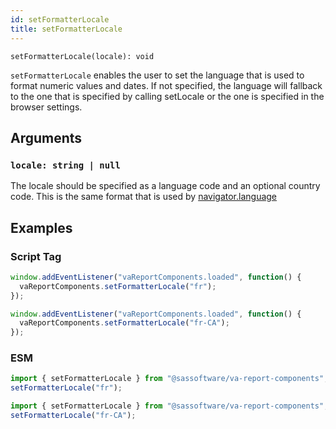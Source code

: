 ```yaml
---
id: setFormatterLocale
title: setFormatterLocale
---
```


```
setFormatterLocale(locale): void
```

`setFormatterLocale` enables the user to set the language that is used to format numeric values and dates. If not specified, the language will fallback to the one that is specified by calling setLocale or the one is specified in the browser settings.

## Arguments

### `locale: string | null`

The locale should be specified as a language code and an optional country code. This is the same format that is used by [navigator.language](https://developer.mozilla.org/en-US/docs/Web/API/Navigator/language)

## Examples

### Script Tag

```javascript
window.addEventListener("vaReportComponents.loaded", function() {
  vaReportComponents.setFormatterLocale("fr");
});
```

```javascript
window.addEventListener("vaReportComponents.loaded", function() {
  vaReportComponents.setFormatterLocale("fr-CA");
});
```

### ESM

```javascript
import { setFormatterLocale } from "@sassoftware/va-report-components";
setFormatterLocale("fr");
```

```javascript
import { setFormatterLocale } from "@sassoftware/va-report-components";
setFormatterLocale("fr-CA");
```
